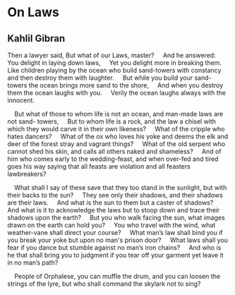 # On Laws
## Kahlil Gibran
Then a lawyer said, But what of our Laws,
master?
    And he answered:
    You delight in laying down laws,
    Yet you delight more in breaking them.
    Like children playing by the ocean who
build sand-towers with constancy and then
destroy them with laughter.
    But while you build your sand-towers the
ocean brings more sand to the shore,
    And when you destroy them the ocean
laughs with you.
    Verily the ocean laughs always with the
innocent.

    But what of those to whom life is not an
ocean, and man-made laws are not sand-
towers,
    But to whom life is a rock, and the law
a chisel with which they would carve it in
their own likeness?
    What of the cripple who hates dancers?
    What of the ox who loves his yoke and
deems the elk and deer of the forest
stray and vagrant things?
    What of the old serpent who cannot
shed his skin, and calls all others naked
and shameless?
    And of him who comes early to the
wedding-feast, and when over-fed and tired
goes his way saying that all feasts are
violation and all feasters lawbreakers?

    What shall I say of these save that they
too stand in the sunlight, but with their
backs to the sun?
    They see only their shadows, and their
shadows are their laws.
    And what is the sun to them but a caster
of shadows?
    And what is it to acknowledge the laws
but to stoop down and trace their shadows
upon the earth?
    But you who walk facing the sun, what
images drawn on the earth can hold you?
    You who travel with the wind, what
weather-vane shall direct your course?
    What man’s law shall bind you if you
break your yoke but upon no man's prison
door?
    What laws shall you fear if you dance
but stumble against no man’s iron chains?
    And who is he that shall bring you to
judgment if you tear off your garment yet
leave it in no man’s path?

    People of Orphalese, you can muffle the
drum, and you can loosen the strings of the
lyre, but who shall command the skylark
not to sing?